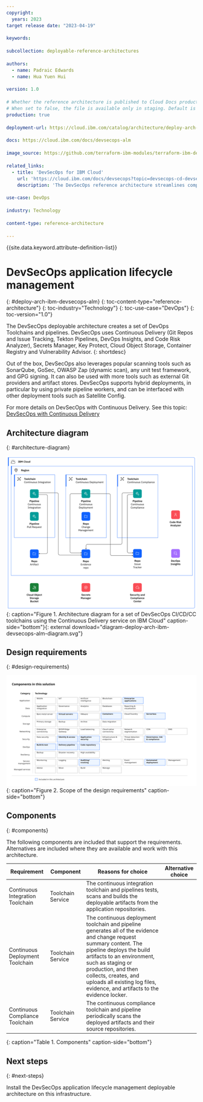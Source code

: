 ```yaml
---
copyright:
  years: 2023
target release date: "2023-04-19"

keywords:

subcollection: deployable-reference-architectures

authors:
  - name: Padraic Edwards
  - name: Hua Yuen Hui

version: 1.0

# Whether the reference architecture is published to Cloud Docs production.
# When set to false, the file is available only in staging. Default is false.
production: true

deployment-url: https://cloud.ibm.com/catalog/architecture/deploy-arch-ibm-devsecops-alm-e1c16cac-7ea8-413f-a819-67e3a3251e44-global

docs: https://cloud.ibm.com/docs/devsecops-alm

image_source: https://github.com/terraform-ibm-modules/terraform-ibm-devsecops-alm/reference-architectures/diagram-deploy-arch-ibm-devsecops-alm-diagram.svg

related_links:
  - title: 'DevSecOps for IBM Cloud'
    url: 'https://cloud.ibm.com/docs/devsecops?topic=devsecops-cd-devsecops-arch'
    description: 'The DevSecOps reference architecture streamlines compliance and audit-readiness by using building blocks like Tekton task library and toolchain templates.'

use-case: DevOps

industry: Technology

content-type: reference-architecture

---
```


{{site.data.keyword.attribute-definition-list}}

# DevSecOps application lifecycle management
{: #deploy-arch-ibm-devsecops-alm}
{: toc-content-type="reference-architecture"}
{: toc-industry="Technology"}
{: toc-use-case="DevOps"}
{: toc-version="1.0"}

The DevSecOps deployable architecture creates a set of DevOps Toolchains and pipelines. DevSecOps uses Continuous Delivery (Git Repos and Issue Tracking, Tekton Pipelines, DevOps Insights, and Code Risk Analyzer), Secrets Manager, Key Protect, Cloud Object Storage, Container Registry and Vulnerability Advisor.
{: shortdesc}

Out of the box, DevSecOps also leverages popular scanning tools such as SonarQube, GoSec, OWASP Zap (dynamic scan), any unit test framework, and GPG signing. It can also be used with more tools such as external Git providers and artifact stores. DevSecOps supports hybrid deployments, in particular by using private pipeline workers, and can be interfaced with other deployment tools such as Satellite Config.

For more details on DevSecOps with Continuous Delivery. See this topic: [DevSecOps with Continuous Delivery](https://cloud.ibm.com/docs/devsecops?topic=devsecops-devsecops_intro)

## Architecture diagram
{: #architecture-diagram}

![DevSecOps Application Lifecycle Management Arch Diagram](diagram-deploy-arch-ibm-devsecops-alm-diagram.svg "Architecture diagram for DevSecOps Application Lifecycle Management Deployable Architecture "){: caption="Figure 1. Architecture diagram for a set of DevSecOps CI/CD/CC toolchains using the Continuous Delivery service on IBM Cloud" caption-side="bottom"}{: external download="diagram-deploy-arch-ibm-devsecops-alm-diagram.svg"}

## Design requirements
{: #design-requirements}

![Design requirements for the DevSecOps Application Lifecycle Management](heat-map-deploy-arch-ibm-devsecops-alm.svg "Design requirements"){: caption="Figure 2. Scope of the design requirements" caption-side="bottom"}


## Components
{: #components}

The following components are included that support the requirements. Alternatives are included where they are available and work with this architecture.


| Requirement | Component | Reasons for choice | Alternative choice |
|-------------|-----------|--------------------|--------------------|
|     Continuous Integration Toolchain        |    Toolchain Service       |        The continuous integration toolchain and pipelines tests, scans and builds the deployable artifacts from the application repositories.             |                    |
|     Continuous Deployment Toolchain         |    Toolchain Service       |        The continuous deployment toolchain and pipeline generates all of the evidence and change request summary content. The pipeline deploys the build artifacts to an environment, such as staging or production, and then collects, creates, and uploads all existing log files, evidence, and artifacts to the evidence locker.           |                    |
|     Continuous Compliance Toolchain         |    Toolchain Service       |        The continuous compliance toolchain and pipeline periodically scans the deployed artifacts and their source repositories.            |                    |
{: caption="Table 1. Components" caption-side="bottom"}

## Next steps
{: #next-steps}

Install the DevSecOps application lifecycle management deployable architecture on this infrastructure.
